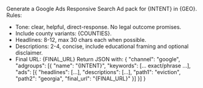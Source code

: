 Generate a Google Ads Responsive Search Ad pack for {INTENT} in {GEO}.
Rules:
- Tone: clear, helpful, direct-response. No legal outcome promises.
- Include county variants: {COUNTIES}.
- Headlines: 8-12, max 30 chars each when possible.
- Descriptions: 2-4, concise, include educational framing and optional disclaimer.
- Final URL: {FINAL_URL}
Return JSON with:
{
  "channel": "google",
  "adgroups": [{
    "name": "{INTENT}",
    "keywords": [... exact/phrase ...],
    "ads": [{
      "headlines": [...],
      "descriptions": [...],
      "path1": "eviction",
      "path2": "georgia",
      "final_url": "{FINAL_URL}"
    }]
  }]
}
